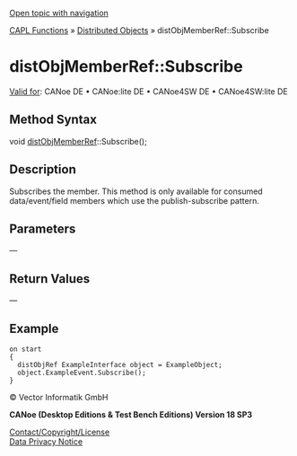 [Open topic with navigation](../../../../../CANoeDEFamily.htm#Topics/CAPLFunctions/DistributedObjects/Methods/CAPLfunctiondistObjMemberRefSubscribe.md)

[CAPL Functions](../../CAPLfunctions.md) » [Distributed Objects](../CAPLfunctionsDOOverview.md) » distObjMemberRef::Subscribe

# distObjMemberRef::Subscribe

[Valid for](../../../Shared/FeatureAvailability.md):  CANoe DE • CANoe:lite DE • CANoe4SW DE • CANoe4SW:lite DE

## Method Syntax

void [distObjMemberRef](../Objects/CAPLfunctiondistObjMemberRef.md)::Subscribe();

## Description

Subscribes the member. This method is only available for consumed data/event/field members which use the publish-subscribe pattern.

## Parameters

—

## Return Values

—

## Example

```plaintext
on start
{
  distObjRef ExampleInterface object = ExampleObject;
  object.ExampleEvent.Subscribe();
}
```

© Vector Informatik GmbH

**CANoe (Desktop Editions & Test Bench Editions) Version 18 SP3**

[Contact/Copyright/License](../../../Shared/ContactCopyrightLicense.md)  
[Data Privacy Notice](https://www.vector.com/int/en/company/get-info/privacy-policy/)